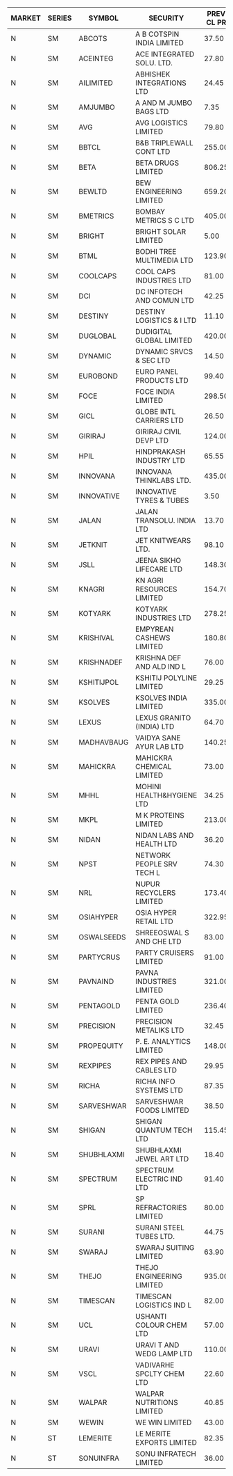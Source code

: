 


| MARKET | SERIES | SYMBOL | SECURITY | PREV CL PR | OPEN PRICE | HIGH PRICE | LOW PRICE | CLOSE PRICE | NET TRDVAL | NET TRDQTY | CORP IND | HI 52 WK | LO 52 WK |
| ----- | ----- | ----- | ----- | ----- | ----- | ----- | ----- | ----- | ----- | ----- | ----- | ----- | ----- |
| N | SM | ABCOTS | A B COTSPIN INDIA LIMITED | 37.50 | 39.00 | 39.00 | 39.00 | 39.00 | 156000.00 | 4000 |  | 61.35 | 37.35 |
| N | SM | ACEINTEG | ACE INTEGRATED SOLU. LTD. | 27.80 | 28.40 | 28.40 | 28.40 | 28.40 | 127800.00 | 4500 |  | 28.40 | 14.45 |
| N | SM | AILIMITED | ABHISHEK INTEGRATIONS LTD | 24.45 | 25.00 | 25.65 | 25.00 | 25.65 | 226950.00 | 9000 |  | 38.60 | 19.00 |
| N | SM | AMJUMBO | A AND M JUMBO BAGS LTD | 7.35 | 7.00 | 7.00 | 7.00 | 7.00 | 112000.00 | 16000 |  | 9.75 | 5.65 |
| N | SM | AVG | AVG LOGISTICS LIMITED | 79.80 | 75.85 | 75.85 | 75.85 | 75.85 | 91020.00 | 1200 |  | 85.00 | 48.80 |
| N | SM | BBTCL | B&B TRIPLEWALL CONT LTD | 255.00 | 245.00 | 260.00 | 245.00 | 260.00 | 755000.00 | 3000 |  | 307.00 | 73.00 |
| N | SM | BETA | BETA DRUGS LIMITED | 806.25 | 869.00 | 869.00 | 780.00 | 796.05 | 12416240.00 | 15200 |  | 1024.40 | 209.05 |
| N | SM | BEWLTD | BEW ENGINEERING LIMITED | 659.20 | 635.00 | 660.50 | 626.25 | 626.25 | 3846487.50 | 6000 |  | 1187.20 | 228.15 |
| N | SM | BMETRICS | BOMBAY METRICS S C LTD | 405.00 | 410.00 | 410.00 | 364.50 | 372.65 | 11191320.00 | 30000 |  | 567.10 | 117.90 |
| N | SM | BRIGHT | BRIGHT SOLAR LIMITED | 5.00 | 4.85 | 5.25 | 4.85 | 5.15 | 381900.00 | 75000 |  | 12.50 | 4.60 |
| N | SM | BTML | BODHI TREE MULTIMEDIA LTD | 123.90 | 119.00 | 119.00 | 117.75 | 117.75 | 284100.00 | 2400 |  | 174.00 | 65.00 |
| N | SM | COOLCAPS | COOL CAPS INDUSTRIES LTD | 81.00 | 81.00 | 81.00 | 76.95 | 77.60 | 3741750.00 | 48000 |  | 88.00 | 41.50 |
| N | SM | DCI | DC INFOTECH AND COMUN LTD | 42.25 | 41.75 | 42.10 | 41.75 | 42.10 | 754500.00 | 18000 |  | 100.00 | 35.95 |
| N | SM | DESTINY | DESTINY LOGISTICS & I LTD | 11.10 | 11.65 | 11.65 | 11.65 | 11.65 | 279600.00 | 24000 |  | 15.45 | 8.05 |
| N | SM | DUGLOBAL | DUDIGITAL GLOBAL LIMITED | 420.00 | 429.00 | 430.00 | 399.00 | 410.60 | 3337000.00 | 8000 |  | 449.80 | 95.00 |
| N | SM | DYNAMIC | DYNAMIC SRVCS & SEC LTD | 14.50 | 15.20 | 15.20 | 14.85 | 15.20 | 241800.00 | 16000 |  | 57.70 | 13.15 |
| N | SM | EUROBOND | EURO PANEL PRODUCTS LTD | 99.40 | 103.55 | 105.75 | 103.00 | 103.00 | 836100.00 | 8000 |  | 147.65 | 72.05 |
| N | SM | FOCE | FOCE INDIA LIMITED | 298.50 | 302.00 | 319.00 | 302.00 | 308.00 | 748200.00 | 2400 |  | 319.00 | 185.10 |
| N | SM | GICL | GLOBE INTL CARRIERS LTD | 26.50 | 26.70 | 26.70 | 26.70 | 26.70 | 1401750.00 | 52500 |  | 28.20 | 17.15 |
| N | SM | GIRIRAJ | GIRIRAJ CIVIL DEVP LTD | 124.00 | 123.00 | 123.00 | 123.00 | 123.00 | 147600.00 | 1200 |  | 126.50 | 63.65 |
| N | SM | HPIL | HINDPRAKASH INDUSTRY LTD | 65.55 | 68.80 | 68.80 | 65.00 | 68.80 | 4093800.00 | 60000 |  | 93.90 | 45.40 |
| N | SM | INNOVANA | INNOVANA THINKLABS LTD. | 435.00 | 413.25 | 413.25 | 413.25 | 413.25 | 413250.00 | 1000 |  | 478.00 | 119.25 |
| N | SM | INNOVATIVE | INNOVATIVE TYRES & TUBES | 3.50 | 3.35 | 3.35 | 3.35 | 3.35 | 80400.00 | 24000 |  | 20.45 | 3.35 |
| N | SM | JALAN | JALAN TRANSOLU. INDIA LTD | 13.70 | 14.00 | 14.00 | 13.05 | 13.05 | 81150.00 | 6000 |  | 18.00 | 3.70 |
| N | SM | JETKNIT | JET KNITWEARS LTD. | 98.10 | 93.20 | 93.20 | 93.20 | 93.20 | 139800.00 | 1500 |  | 125.00 | 20.80 |
| N | SM | JSLL | JEENA SIKHO LIFECARE LTD | 148.30 | 148.30 | 152.80 | 147.00 | 147.25 | 2099300.00 | 14000 |  | 182.50 | 141.00 |
| N | SM | KNAGRI | KN AGRI RESOURCES LIMITED | 154.70 | 157.50 | 177.95 | 157.50 | 170.90 | 19683040.00 | 115200 |  | 261.00 | 144.00 |
| N | SM | KOTYARK | KOTYARK INDUSTRIES LTD | 278.25 | 292.15 | 292.15 | 292.15 | 292.15 | 467440.00 | 1600 |  | 402.00 | 67.90 |
| N | SM | KRISHIVAL | EMPYREAN CASHEWS LIMITED | 180.80 | 189.75 | 189.75 | 171.80 | 171.80 | 28776300.00 | 165000 |  | 189.75 | 68.00 |
| N | SM | KRISHNADEF | KRISHNA DEF AND ALD IND L | 76.00 | 75.10 | 78.50 | 73.00 | 73.30 | 7002900.00 | 93000 |  | 118.35 | 73.00 |
| N | SM | KSHITIJPOL | KSHITIJ POLYLINE LIMITED | 29.25 | 28.00 | 28.00 | 28.00 | 28.00 | 1306480.00 | 46660 |  | 45.65 | 19.85 |
| N | SM | KSOLVES | KSOLVES INDIA LIMITED | 335.00 | 335.00 | 345.00 | 331.40 | 340.15 | 2714360.00 | 8000 |  | 1718.20 | 292.60 |
| N | SM | LEXUS | LEXUS GRANITO (INDIA) LTD | 64.70 | 67.40 | 67.90 | 67.40 | 67.90 | 1557000.00 | 23000 |  | 67.90 | 10.30 |
| N | SM | MADHAVBAUG | VAIDYA SANE AYUR LAB LTD | 140.25 | 144.50 | 144.50 | 140.00 | 140.25 | 904000.00 | 6400 |  | 249.40 | 137.90 |
| N | SM | MAHICKRA | MAHICKRA CHEMICAL LIMITED | 73.00 | 73.00 | 73.50 | 71.50 | 73.50 | 651150.00 | 9000 |  | 96.50 | 71.50 |
| N | SM | MHHL | MOHINI HEALTH&HYGIENE LTD | 34.25 | 34.60 | 36.55 | 34.60 | 36.55 | 966900.00 | 27000 |  | 47.40 | 19.15 |
| N | SM | MKPL | M K PROTEINS LIMITED | 213.00 | 202.35 | 202.35 | 202.35 | 202.35 | 404700.00 | 2000 |  | 215.00 | 79.50 |
| N | SM | NIDAN | NIDAN LABS AND HEALTH LTD | 36.20 | 36.00 | 37.50 | 34.50 | 36.75 | 610750.00 | 17000 |  | 70.70 | 32.20 |
| N | SM | NPST | NETWORK PEOPLE SRV TECH L | 74.30 | 75.05 | 75.05 | 75.05 | 75.05 | 120080.00 | 1600 |  | 82.00 | 49.05 |
| N | SM | NRL | NUPUR RECYCLERS LIMITED | 173.40 | 168.25 | 180.00 | 168.25 | 172.60 | 9363585.00 | 53900 |  | 316.05 | 124.20 |
| N | SM | OSIAHYPER | OSIA HYPER RETAIL LTD | 322.95 | 330.00 | 355.20 | 326.05 | 329.70 | 6175480.00 | 17600 |  | 397.00 | 120.00 |
| N | SM | OSWALSEEDS | SHREEOSWAL S AND CHE LTD | 83.00 | 86.50 | 86.50 | 86.50 | 86.50 | 346000.00 | 4000 |  | 99.80 | 30.60 |
| N | SM | PARTYCRUS | PARTY CRUISERS LIMITED | 91.00 | 91.00 | 91.00 | 91.00 | 91.00 | 182000.00 | 2000 |  | 122.00 | 16.50 |
| N | SM | PAVNAIND | PAVNA INDUSTRIES LIMITED | 321.00 | 336.00 | 336.00 | 325.00 | 325.00 | 788800.00 | 2400 |  | 340.00 | 165.10 |
| N | SM | PENTAGOLD | PENTA GOLD LIMITED | 236.40 | 224.60 | 248.20 | 224.60 | 248.20 | 1418400.00 | 6000 |  | 248.20 | 61.10 |
| N | SM | PRECISION | PRECISION METALIKS LTD | 32.45 | 33.95 | 34.85 | 33.50 | 34.80 | 815600.00 | 24000 |  | 55.95 | 32.00 |
| N | SM | PROPEQUITY | P. E. ANALYTICS LIMITED | 148.00 | 150.00 | 152.00 | 142.55 | 148.95 | 2137320.00 | 14400 |  | 204.10 | 141.00 |
| N | SM | REXPIPES | REX PIPES AND CABLES LTD | 29.95 | 29.00 | 30.85 | 28.50 | 30.25 | 590400.00 | 20000 |  | 64.35 | 26.00 |
| N | SM | RICHA | RICHA INFO SYSTEMS LTD | 87.35 | 77.15 | 77.15 | 77.15 | 77.15 | 77150.00 | 1000 |  | 104.95 | 65.10 |
| N | SM | SARVESHWAR | SARVESHWAR FOODS LIMITED | 38.50 | 40.40 | 40.40 | 40.40 | 40.40 | 129280.00 | 3200 |  | 67.65 | 17.10 |
| N | SM | SHIGAN | SHIGAN QUANTUM TECH LTD | 115.45 | 120.50 | 124.00 | 116.00 | 122.45 | 18470700.00 | 153000 |  | 140.00 | 93.00 |
| N | SM | SHUBHLAXMI | SHUBHLAXMI JEWEL ART LTD | 18.40 | 18.40 | 19.00 | 18.40 | 18.40 | 206750.00 | 11000 |  | 24.30 | 11.20 |
| N | SM | SPECTRUM | SPECTRUM ELECTRIC IND LTD | 91.40 | 86.85 | 86.85 | 86.85 | 86.85 | 173700.00 | 2000 |  | 122.65 | 48.50 |
| N | SM | SPRL | SP REFRACTORIES LIMITED | 80.00 | 80.00 | 80.00 | 80.00 | 80.00 | 256000.00 | 3200 |  | 85.00 | 80.00 |
| N | SM | SURANI | SURANI STEEL TUBES LTD. | 44.75 | 43.50 | 46.80 | 43.00 | 46.20 | 3160500.00 | 70000 |  | 48.50 | 19.00 |
| N | SM | SWARAJ | SWARAJ SUITING LIMITED | 63.90 | 67.00 | 67.05 | 67.00 | 67.05 | 536300.00 | 8000 |  | 86.00 | 49.50 |
| N | SM | THEJO | THEJO ENGINEERING LIMITED | 935.00 | 990.90 | 1000.00 | 990.90 | 1000.00 | 448635.00 | 450 |  | 3950.00 | 826.00 |
| N | SM | TIMESCAN | TIMESCAN LOGISTICS IND L | 82.00 | 82.00 | 82.00 | 81.00 | 81.00 | 652100.00 | 8000 |  | 161.15 | 74.25 |
| N | SM | UCL | USHANTI COLOUR CHEM LTD | 57.00 | 58.00 | 58.00 | 58.00 | 58.00 | 116000.00 | 2000 |  | 69.40 | 32.00 |
| N | SM | URAVI | URAVI T AND WEDG LAMP LTD | 110.00 | 113.00 | 113.00 | 110.00 | 110.00 | 3838800.00 | 34800 |  | 155.00 | 109.50 |
| N | SM | VSCL | VADIVARHE SPCLTY CHEM LTD | 22.60 | 23.70 | 23.70 | 22.60 | 22.60 | 138900.00 | 6000 |  | 35.05 | 13.45 |
| N | SM | WALPAR | WALPAR NUTRITIONS LIMITED | 40.85 | 40.85 | 40.85 | 40.85 | 40.85 | 81700.00 | 2000 |  | 51.50 | 25.50 |
| N | SM | WEWIN | WE WIN LIMITED | 43.00 | 40.85 | 43.00 | 40.85 | 43.00 | 374100.00 | 9000 |  | 57.55 | 13.05 |
| N | ST | LEMERITE | LE MERITE EXPORTS LIMITED | 82.35 | 78.25 | 84.00 | 78.25 | 78.25 | 21340560.00 | 268800 |  | 87.00 | 71.25 |
| N | ST | SONUINFRA | SONU INFRATECH LIMITED | 36.00 | 36.00 | 37.80 | 36.00 | 37.60 | 30966300.00 | 834000 |  | 37.80 | 36.00 |



